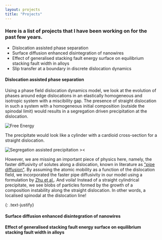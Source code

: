 ```yaml
---
layout: projects
title: "Projects"
---
```


### Here is a list of projects that I have been working on for the past few years.

- Dislocation assisted phase separation
- Surface diffusion enhanced disintegration of nanowires
- Effect of generalised stacking fault energy surface on equilibrium stacking fault width in alloys
- Slip transfer at a boundary in discrete dislocation dynamics


#### **Dislocation assisted phase separation**

Using a phase field dislocation dynamics model, we look at the evolution of phases around edge dislocations in an 
elastically homogeneous and isotropic system with a miscibility gap. The presence of straight dislocation 
in such a system with a homogeneous initial composition (outside the spinodal limit) would results in a segregation
driven precipitation at the dislocation. 

![Free Energy]()

The precipitate would look like a cylinder with a cardioid cross-section for a straight dislocation.  

![Segregation assisted precipitation ><](https://media.giphy.com/media/vFKqnCdLPNOKc/giphy.gif)

However, we are missing an important piece of physics here, namely, the faster diffusivity of solutes along a dislocation, 
known in literature as ["pipe diffusion"](https://www.sciencedirect.com/science/article/abs/pii/0001616064902202). By assuming the atomic mobility as a function of the dislocation field, 
we incorporated the faster pipe diffusivity in our model using a formulation 
by [Zhu et al.](https://journals.aps.org/pre/abstract/10.1103/PhysRevE.60.3564). And voila! 
Instead of a straight cylindrical precipitate, we see blobs of particles formed by the growth of a composition 
instability along the straight dislocation. In other words, a localised spinodal at the dislocation line! 

{: .text-justify}

#### **Surface diffusion enhanced disintegration of nanowires**


#### **Effect of generalised stacking fault energy surface on equilibrium stacking fault width in alloys**